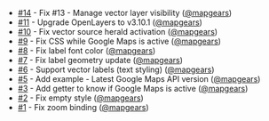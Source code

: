  * [#14](https://github.com/mapgears/ol3-google-maps/pull/14) - Fix #13 - Manage vector layer visibility ([@mapgears](https://github.com/mapgears))
 * [#11](https://github.com/mapgears/ol3-google-maps/pull/11) - Upgrade OpenLayers to v3.10.1 ([@mapgears](https://github.com/mapgears))
 * [#10](https://github.com/mapgears/ol3-google-maps/pull/10) - Fix vector source herald activation ([@mapgears](https://github.com/mapgears))
 * [#9](https://github.com/mapgears/ol3-google-maps/pull/9) - Fix CSS while Google Maps is active ([@mapgears](https://github.com/mapgears))
 * [#8](https://github.com/mapgears/ol3-google-maps/pull/8) - Fix label font color ([@mapgears](https://github.com/mapgears))
 * [#7](https://github.com/mapgears/ol3-google-maps/pull/7) - Fix label geometry update ([@mapgears](https://github.com/mapgears))
 * [#6](https://github.com/mapgears/ol3-google-maps/pull/6) - Support vector labels (text styling) ([@mapgears](https://github.com/mapgears))
 * [#5](https://github.com/mapgears/ol3-google-maps/pull/5) - Add example - Latest Google Maps API version ([@mapgears](https://github.com/mapgears))
 * [#3](https://github.com/mapgears/ol3-google-maps/pull/3) - Add getter to know if Google Maps is active ([@mapgears](https://github.com/mapgears))
 * [#2](https://github.com/mapgears/ol3-google-maps/pull/2) - Fix empty style ([@mapgears](https://github.com/mapgears))
 * [#1](https://github.com/mapgears/ol3-google-maps/pull/1) - Fix zoom binding ([@mapgears](https://github.com/mapgears))
